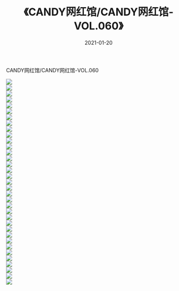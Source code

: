 ﻿---
layout: post
title:  《CANDY网红馆/CANDY网红馆-VOL.060》
date:   2021-01-20
img: http://img.660000.xyz/Sharelink/网络美图/2021/CANDY网红馆/CANDY网红馆-VOL.060/000.jpg
categories: [美女, 清纯, 唯美]
---

CANDY网红馆/CANDY网红馆-VOL.060

 ![](http://img.660000.xyz/Sharelink/网络美图/2021/CANDY网红馆/CANDY网红馆-VOL.060/001.jpg) <br>![](http://img.660000.xyz/Sharelink/网络美图/2021/CANDY网红馆/CANDY网红馆-VOL.060/002.jpg) <br>![](http://img.660000.xyz/Sharelink/网络美图/2021/CANDY网红馆/CANDY网红馆-VOL.060/003.jpg) <br>![](http://img.660000.xyz/Sharelink/网络美图/2021/CANDY网红馆/CANDY网红馆-VOL.060/004.jpg) <br>![](http://img.660000.xyz/Sharelink/网络美图/2021/CANDY网红馆/CANDY网红馆-VOL.060/005.jpg) <br>![](http://img.660000.xyz/Sharelink/网络美图/2021/CANDY网红馆/CANDY网红馆-VOL.060/006.jpg) <br>![](http://img.660000.xyz/Sharelink/网络美图/2021/CANDY网红馆/CANDY网红馆-VOL.060/007.jpg) <br>![](http://img.660000.xyz/Sharelink/网络美图/2021/CANDY网红馆/CANDY网红馆-VOL.060/008.jpg) <br>![](http://img.660000.xyz/Sharelink/网络美图/2021/CANDY网红馆/CANDY网红馆-VOL.060/009.jpg) <br>![](http://img.660000.xyz/Sharelink/网络美图/2021/CANDY网红馆/CANDY网红馆-VOL.060/010.jpg) <br>![](http://img.660000.xyz/Sharelink/网络美图/2021/CANDY网红馆/CANDY网红馆-VOL.060/011.jpg) <br>![](http://img.660000.xyz/Sharelink/网络美图/2021/CANDY网红馆/CANDY网红馆-VOL.060/012.jpg) <br>![](http://img.660000.xyz/Sharelink/网络美图/2021/CANDY网红馆/CANDY网红馆-VOL.060/013.jpg) <br>![](http://img.660000.xyz/Sharelink/网络美图/2021/CANDY网红馆/CANDY网红馆-VOL.060/014.jpg) <br>![](http://img.660000.xyz/Sharelink/网络美图/2021/CANDY网红馆/CANDY网红馆-VOL.060/015.jpg) <br>![](http://img.660000.xyz/Sharelink/网络美图/2021/CANDY网红馆/CANDY网红馆-VOL.060/016.jpg) <br>![](http://img.660000.xyz/Sharelink/网络美图/2021/CANDY网红馆/CANDY网红馆-VOL.060/017.jpg) <br>![](http://img.660000.xyz/Sharelink/网络美图/2021/CANDY网红馆/CANDY网红馆-VOL.060/018.jpg) <br>![](http://img.660000.xyz/Sharelink/网络美图/2021/CANDY网红馆/CANDY网红馆-VOL.060/019.jpg) <br>![](http://img.660000.xyz/Sharelink/网络美图/2021/CANDY网红馆/CANDY网红馆-VOL.060/020.jpg) <br>![](http://img.660000.xyz/Sharelink/网络美图/2021/CANDY网红馆/CANDY网红馆-VOL.060/021.jpg) <br>![](http://img.660000.xyz/Sharelink/网络美图/2021/CANDY网红馆/CANDY网红馆-VOL.060/022.jpg) <br>![](http://img.660000.xyz/Sharelink/网络美图/2021/CANDY网红馆/CANDY网红馆-VOL.060/023.jpg) <br>![](http://img.660000.xyz/Sharelink/网络美图/2021/CANDY网红馆/CANDY网红馆-VOL.060/024.jpg) <br>![](http://img.660000.xyz/Sharelink/网络美图/2021/CANDY网红馆/CANDY网红馆-VOL.060/025.jpg) <br>![](http://img.660000.xyz/Sharelink/网络美图/2021/CANDY网红馆/CANDY网红馆-VOL.060/026.jpg) <br>![](http://img.660000.xyz/Sharelink/网络美图/2021/CANDY网红馆/CANDY网红馆-VOL.060/027.jpg) <br>![](http://img.660000.xyz/Sharelink/网络美图/2021/CANDY网红馆/CANDY网红馆-VOL.060/028.jpg) <br>![](http://img.660000.xyz/Sharelink/网络美图/2021/CANDY网红馆/CANDY网红馆-VOL.060/029.jpg) <br>![](http://img.660000.xyz/Sharelink/网络美图/2021/CANDY网红馆/CANDY网红馆-VOL.060/030.jpg) <br>![](http://img.660000.xyz/Sharelink/网络美图/2021/CANDY网红馆/CANDY网红馆-VOL.060/031.jpg) <br>![](http://img.660000.xyz/Sharelink/网络美图/2021/CANDY网红馆/CANDY网红馆-VOL.060/032.jpg) <br>![](http://img.660000.xyz/Sharelink/网络美图/2021/CANDY网红馆/CANDY网红馆-VOL.060/033.jpg) <br>![](http://img.660000.xyz/Sharelink/网络美图/2021/CANDY网红馆/CANDY网红馆-VOL.060/034.jpg) <br>![](http://img.660000.xyz/Sharelink/网络美图/2021/CANDY网红馆/CANDY网红馆-VOL.060/035.jpg) <br>